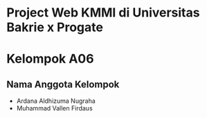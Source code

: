 # Project Web KMMI di Universitas Bakrie x Progate

# Kelompok A06

## Nama Anggota Kelompok
* Ardana Aldhizuma Nugraha
* Muhammad Vallen Firdaus
